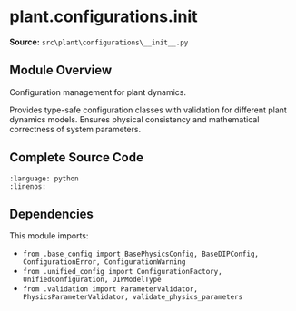 # plant.configurations.__init__

**Source:** `src\plant\configurations\__init__.py`

## Module Overview

Configuration management for plant dynamics.

Provides type-safe configuration classes with validation for different
plant dynamics models. Ensures physical consistency and mathematical
correctness of system parameters.

## Complete Source Code

```{literalinclude} ../../../src/plant/configurations/__init__.py
:language: python
:linenos:
```



## Dependencies

This module imports:

- `from .base_config import BasePhysicsConfig, BaseDIPConfig, ConfigurationError, ConfigurationWarning`
- `from .unified_config import ConfigurationFactory, UnifiedConfiguration, DIPModelType`
- `from .validation import ParameterValidator, PhysicsParameterValidator, validate_physics_parameters`
